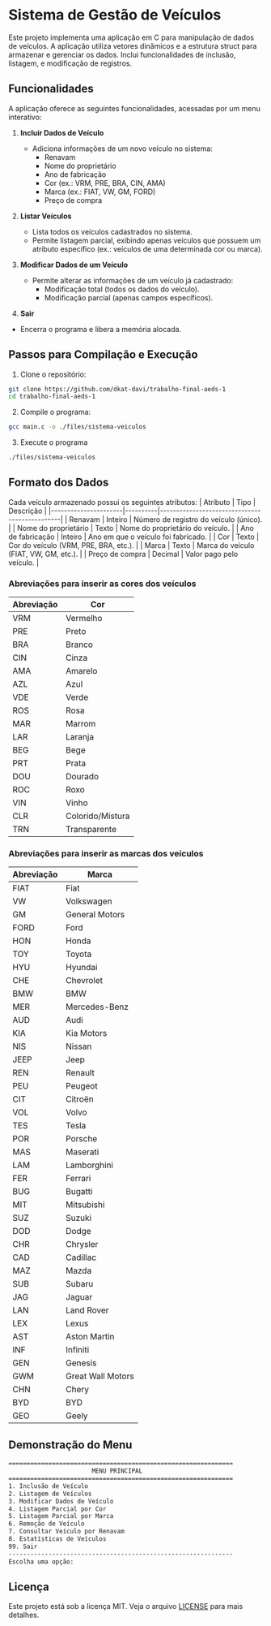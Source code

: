 # Sistema de Gestão de Veículos

Este projeto implementa uma aplicação em C para manipulação de dados de veículos. A aplicação utiliza vetores dinâmicos e a estrutura struct para armazenar e gerenciar os dados. Inclui funcionalidades de inclusão, listagem, e modificação de registros.

## Funcionalidades

A aplicação oferece as seguintes funcionalidades, acessadas por um menu interativo:

1. **Incluir Dados de Veículo**

   - Adiciona informações de um novo veículo no sistema:
     - Renavam
     - Nome do proprietário
     - Ano de fabricação
     - Cor (ex.: VRM, PRE, BRA, CIN, AMA)
     - Marca (ex.: FIAT, VW, GM, FORD)
     - Preço de compra

2. **Listar Veículos**

   - Lista todos os veículos cadastrados no sistema.
   - Permite listagem parcial, exibindo apenas veículos que possuem um atributo específico (ex.: veículos de uma determinada cor ou marca).

3. **Modificar Dados de um Veículo**

   - Permite alterar as informações de um veículo já cadastrado:
     - Modificação total (todos os dados do veículo).
     - Modificação parcial (apenas campos específicos).

4. **Sair**

- Encerra o programa e libera a memória alocada.

## Passos para Compilação e Execução

1. Clone o repositório:

```bash
git clone https://github.com/dkat-davi/trabalho-final-aeds-1
cd trabalho-final-aeds-1
```

2. Compile o programa:

```bash
gcc main.c -o ./files/sistema-veiculos
```

3. Execute o programa

```bash
./files/sistema-veiculos
```

## Formato dos Dados

Cada veículo armazenado possui os seguintes atributos:
| Atributo | Tipo | Descrição |
|----------------------|----------|-----------------------------------------------|
| Renavam | Inteiro | Número de registro do veículo (único). |
| Nome do proprietário | Texto | Nome do proprietário do veículo. |
| Ano de fabricação | Inteiro | Ano em que o veículo foi fabricado. |
| Cor | Texto | Cor do veículo (VRM, PRE, BRA, etc.). |
| Marca | Texto | Marca do veículo (FIAT, VW, GM, etc.). |
| Preço de compra | Decimal | Valor pago pelo veículo. |

### Abreviações para inserir as cores dos veículos

| Abreviação | Cor              |
| ---------- | ---------------- |
| VRM        | Vermelho         |
| PRE        | Preto            |
| BRA        | Branco           |
| CIN        | Cinza            |
| AMA        | Amarelo          |
| AZL        | Azul             |
| VDE        | Verde            |
| ROS        | Rosa             |
| MAR        | Marrom           |
| LAR        | Laranja          |
| BEG        | Bege             |
| PRT        | Prata            |
| DOU        | Dourado          |
| ROC        | Roxo             |
| VIN        | Vinho            |
| CLR        | Colorido/Mistura |
| TRN        | Transparente     |

### Abreviações para inserir as marcas dos veículos

| Abreviação | Marca             |
| ---------- | ----------------- |
| FIAT       | Fiat              |
| VW         | Volkswagen        |
| GM         | General Motors    |
| FORD       | Ford              |
| HON        | Honda             |
| TOY        | Toyota            |
| HYU        | Hyundai           |
| CHE        | Chevrolet         |
| BMW        | BMW               |
| MER        | Mercedes-Benz     |
| AUD        | Audi              |
| KIA        | Kia Motors        |
| NIS        | Nissan            |
| JEEP       | Jeep              |
| REN        | Renault           |
| PEU        | Peugeot           |
| CIT        | Citroën           |
| VOL        | Volvo             |
| TES        | Tesla             |
| POR        | Porsche           |
| MAS        | Maserati          |
| LAM        | Lamborghini       |
| FER        | Ferrari           |
| BUG        | Bugatti           |
| MIT        | Mitsubishi        |
| SUZ        | Suzuki            |
| DOD        | Dodge             |
| CHR        | Chrysler          |
| CAD        | Cadillac          |
| MAZ        | Mazda             |
| SUB        | Subaru            |
| JAG        | Jaguar            |
| LAN        | Land Rover        |
| LEX        | Lexus             |
| AST        | Aston Martin      |
| INF        | Infiniti          |
| GEN        | Genesis           |
| GWM        | Great Wall Motors |
| CHN        | Chery             |
| BYD        | BYD               |
| GEO        | Geely             |

## Demonstração do Menu

```bash
==============================================================
                       MENU PRINCIPAL
==============================================================
1. Inclusão de Veículo
2. Listagem de Veículos
3. Modificar Dados de Veículo
4. Listagem Parcial por Cor
5. Listagem Parcial por Marca
6. Remoção de Veículo
7. Consultar Veículo por Renavam
8. Estatísticas de Veículos
99. Sair
--------------------------------------------------------------
Escolha uma opção:
```

## Licença

Este projeto está sob a licença MIT. Veja o arquivo [LICENSE](LICENSE) para mais detalhes.
